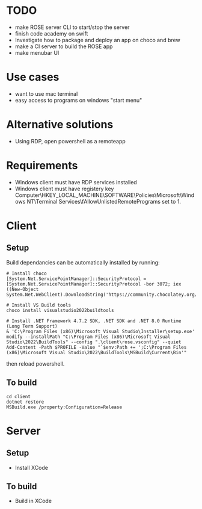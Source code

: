 # TODO
- make ROSE server CLI to start/stop the server
- finish code academy on swift
- Investigate how to package and deploy an app on choco and brew
- make a CI server to build the ROSE app
- make menubar UI

# Use cases
- want to use mac terminal
- easy access to programs on windows "start menu"

# Alternative solutions
- Using RDP, open powershell as a remoteapp

# Requirements
- Windows client must have RDP services installed
- Windows client must have registery key Computer\HKEY_LOCAL_MACHINE\SOFTWARE\Policies\Microsoft\Windows NT\Terminal Services\fAllowUnlistedRemotePrograms set to 1.

# Client
## Setup
Build dependancies can be automatically installed by running:
```
# Install choco
[System.Net.ServicePointManager]::SecurityProtocol = [System.Net.ServicePointManager]::SecurityProtocol -bor 3072; iex ((New-Object System.Net.WebClient).DownloadString('https://community.chocolatey.org/install.ps1'))

# Install VS Build tools
choco install visualstudio2022buildtools

# Install .NET Framework 4.7.2 SDK, .NET SDK and .NET 8.0 Runtime (Long Term Support)
& 'C:\Program Files (x86)\Microsoft Visual Studio\Installer\setup.exe' modify --installPath "C:\Program Files (x86)\Microsoft Visual Studio\2022\BuildTools" --config ".\client\rose.vsconfig" --quiet
Add-Content -Path $PROFILE -Value "`$env:Path += ';C:\Program Files (x86)\Microsoft Visual Studio\2022\BuildTools\MSBuild\Current\Bin'"
```
then reload powershell.

## To build
```
cd client
dotnet restore
MSBuild.exe /property:Configuration=Release
```

# Server

## Setup
- Install XCode

## To build
- Build in XCode